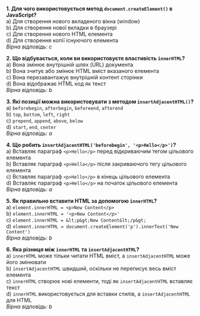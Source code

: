 **1. Для чого використовується метод `document.createElement()` в JavaScript?**  
a) Для створення нового вкладеного вікна (window)  
b) Для створення нової вкладки в браузері  
c) Для створення нового HTML елемента  
d) Для створення копії існуючого елемента  
*Вірна відповідь: c*

**2. Що відбувається, коли ви використовуєте властивість `innerHTML`?**  
a) Вона змінює внутрішній шлях (URL) документа  
b) Вона зчитує або змінює HTML вміст вказаного елемента  
c) Вона перезавантажує внутрішній контент сторінки  
d) Вона відображає HTML код як текст  
*Вірна відповідь: b*

**3. Які позиції можна використовувати з методом `insertAdjacentHTML()`?**  
a) `beforebegin`, `afterbegin`, `beforeend`, `afterend`  
b) `top`, `bottom`, `left`, `right`  
c) `prepend`, `append`, `above`, `below`  
d) `start`, `end`, `center`  
*Вірна відповідь: a*

**4. Що робить `insertAdjacentHTML('beforebegin', '<p>Hello</p>')`?**  
a) Вставляє параграф `<p>Hello</p>` перед відкриваючим тегом цільового елемента  
b) Вставляє параграф `<p>Hello</p>` після закриваючого тегу цільового елемента  
c) Вставляє параграф `<p>Hello</p>` в кінець цільового елемента  
d) Вставляє параграф `<p>Hello</p>` на початок цільового елемента  
*Вірна відповідь: a*

**5. Як правильно вставити HTML за допомогою `innerHTML`?**  
a) `element.innerHTML = <p>New Content</p>`  
b) `element.innerHTML = '<p>New Content</p>'`  
c) `element.innerHTML = &lt;p&gt;New Content&lt;/p&gt;`  
d) `element.innerHTML = document.createElement('p').innerText('New Content')`  
*Вірна відповідь: b*

**6. Яка різниця між `innerHTML` та `insertAdjacentHTML`?**  
a) `innerHTML` може тільки читати HTML вміст, а `insertAdjacentHTML` може його змінювати  
b) `insertAdjacentHTML` швидший, оскільки не переписує весь вміст елемента  
c) `innerHTML` створює нові елементи, тоді як `insertAdjacentHTML` вставляє текст  
d) `innerHTML` використовується для вставки стилів, а `insertAdjacentHTML` для HTML  
*Вірна відповідь: b*
